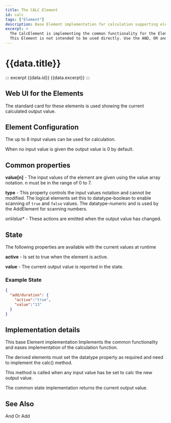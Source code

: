 ```yaml
---
title: The CALC Element
id: calc
tags: ["Element"]
description: Base Element implementation for calculation supporting elements.
excerpt: >
  The CalcElement is implementing the common functionality for the Elements that create one output value from multiple input values.
  This Element is not intended to be used directly. Use the AND, OR and ADD Elements.
---
```


# {{data.title}}

::: excerpt {{data.id}}
{{data.excerpt}}
:::

## Web UI for the Elements

The standard card for these elements is used showing the current calculated output value.


## Element Configuration

The up to 8 input values can be used for calculation.

When no input value is given the output value is 0 by default.


## Common properties

**value[n]** -
The input values of the element are given using the value array notation. n must be in the range of 0 to 7.

**type** -
This property controls the input values notation and cannot be modified. The logical elements set this to datatype-boolean to enable scanning of `true` and `false` values.
The datatype-numeric and is used 
by the AddElement for scanning numbers.

*onValue** -
These actions are emitted when the output value has changed.


## State

The following properties are available with the current values at runtime

**active** - Is set to true when the element is active.

**value** -
The current output value is reported in the state.



### Example State

```json
{
  "add/duration": {
    "active":"true",
    "value":"13"
  }
}
```


## Implementation details

This base Element implementation 
Implements the common functionality and eases implementation of the calculation function.

The derived elements must set the datatype property as required and need to implement the calc() method.

This method is called when any input value has be set to calc the new output value.

The common state implementation returns the current output value.


## See Also

And
Or
Add